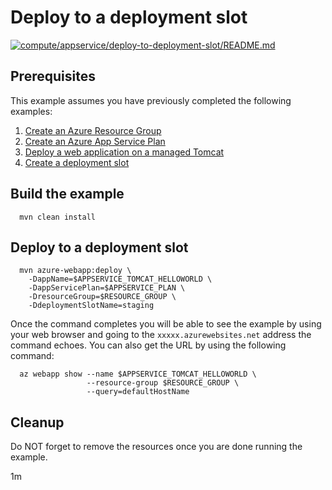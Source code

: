 
# Deploy to a deployment slot

[![compute/appservice/deploy-to-deployment-slot/README.md](https://github.com/Azure-Samples/java-on-azure-examples/actions/workflows/compute_appservice_deploy-to-deployment-slot_README_md.yml/badge.svg)](https://github.com/Azure-Samples/java-on-azure-examples/actions/workflows/compute_appservice_deploy-to-deployment-slot_README_md.yml)

## Prerequisites

This example assumes you have previously completed the following examples:

1. [Create an Azure Resource Group](../../group/create/README.md)
1. [Create an Azure App Service Plan](../create-plan/README.md)
1. [Deploy a web application on a managed Tomcat](../tomcat-helloworld/README.md)
1. [Create a deployment slot](../create-deployment-slot/README.md)

## Build the example

<!-- workflow.cron(0 5 * * 1) -->
<!-- workflow.include(../create-deployment-slot/README.md) -->

<!-- workflow.run() 

cd compute/appservice/deploy-to-deployment-slot

  -->

````shell
  mvn clean install
````

## Deploy to a deployment slot

````shell
  mvn azure-webapp:deploy \
    -DappName=$APPSERVICE_TOMCAT_HELLOWORLD \
    -DappServicePlan=$APPSERVICE_PLAN \
    -DresourceGroup=$RESOURCE_GROUP \
    -DdeploymentSlotName=staging
````

<!-- workflow.run()

cd ../../..

  -->

<!-- workflow.directOnly() 

export RESULT=$(az webapp deployment slot list --resource-group $RESOURCE_GROUP --name $APPSERVICE_TOMCAT_HELLOWORLD --output tsv --query [0].state)
if [[ "$RESULT" != Running ]]; then
  echo 'Deployment slot is NOT running'
  az group delete --name $RESOURCE_GROUP --yes || true
  exit 1
fi

sleep 60

export URL=https://$(az webapp deployment slot list --resource-group $RESOURCE_GROUP --name $APPSERVICE_TOMCAT_HELLOWORLD --output tsv --query [0].defaultHostName)
export RESULT=$(curl $URL)

az group delete --name $RESOURCE_GROUP --yes || true

if [[ "$RESULT" != *"Hello Staging"* ]]; then
  echo "Response did not contain 'Hello Staging'"
  exit 1
fi

  -->

Once the command completes you will be able to see the example by using your web browser and going to the `xxxxx.azurewebsites.net` address the command echoes.
You can also get the URL by using the following command:

```text
  az webapp show --name $APPSERVICE_TOMCAT_HELLOWORLD \
                 --resource-group $RESOURCE_GROUP \
                 --query=defaultHostName
```

## Cleanup

Do NOT forget to remove the resources once you are done running the example.

1m
